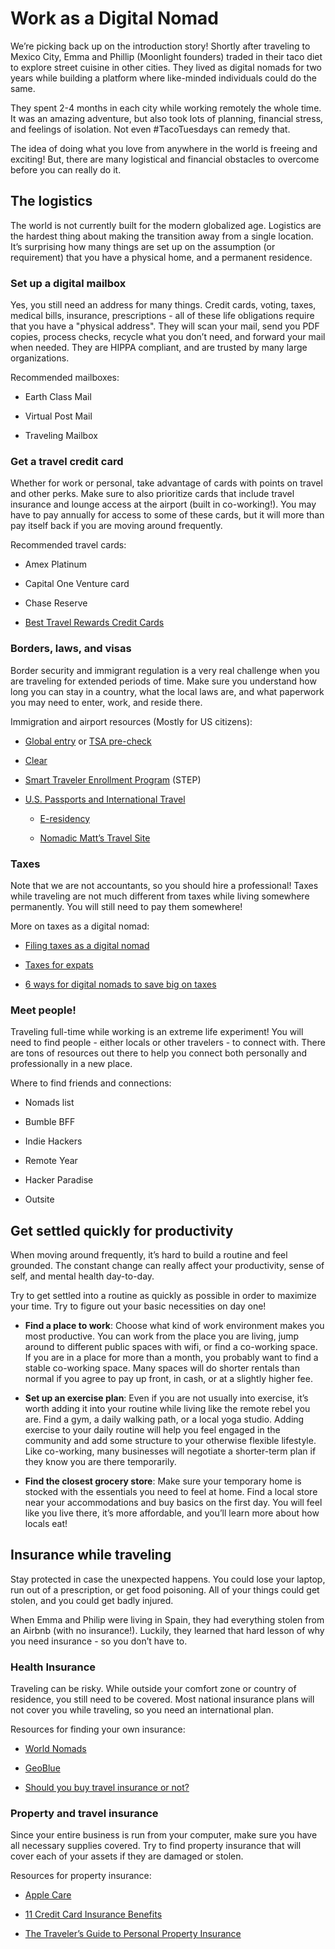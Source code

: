 # Work as a Digital Nomad

We’re picking back up on the introduction story! Shortly after traveling to Mexico City, Emma and Phillip (Moonlight founders) traded in their taco diet to explore street cuisine in other cities. They lived as digital nomads for two years while building a platform where like-minded individuals could do the same.

They spent 2-4 months in each city while working remotely the whole time. It was an amazing adventure, but also took lots of planning, financial stress, and feelings of isolation. Not even #TacoTuesdays can remedy that.

The idea of doing what you love from anywhere in the world is freeing and exciting! But, there are many logistical and financial obstacles to overcome before you can really do it.

## The logistics

The world is not currently built for the modern globalized age. Logistics are the hardest thing about making the transition away from a single location. It’s surprising how many things are set up on the assumption (or requirement) that you have a physical home, and a permanent residence.

### Set up a digital mailbox

Yes, you still need an address for many things. Credit cards, voting, taxes, medical bills, insurance, prescriptions - all of these life obligations require that you have a "physical address". They will scan your mail, send you PDF copies, process checks, recycle what you don’t need, and forward your mail when needed. They are HIPPA compliant, and are trusted by many large organizations.

Recommended mailboxes:

- Earth Class Mail

- Virtual Post Mail

- Traveling Mailbox

### Get a travel credit card

Whether for work or personal, take advantage of cards with points on travel and other perks. Make sure to also prioritize cards that include travel insurance and lounge access at the airport (built in co-working!). You may have to pay annually for access to some of these cards, but it will more than pay itself back if you are moving around frequently.

Recommended travel cards:

- Amex Platinum

- Capital One Venture card

- Chase Reserve

- [Best Travel Rewards Credit Cards](https://thepointsguy.com/guide/top-travel-rewards-credit-cards-pm/?utm_source=google&utm_medium=cpc&utm_campaign=NBDtraB1-%2Btravel%20%2Bcredit%20%2Bcards-349174787509&utm_term=%2Btravel%20%2Bcredit%20%2Bcards&utm_cmpid=1044434605&utm_adgid=50438684879&utm_tgtid=kwd-326141598924&utm_mt=b&utm_adid=349174787509&utm_dvc=c&utm_ntwk=g&utm_adpos=1t1&utm_plcmnt=&utm_locphysid=9073497&utm_locintid=&utm_feeditemid=&utm_devicemdl=&utm_plcmnttgt=&utm_misc=&gclid=CjwKCAiAwZTuBRAYEiwAcr67OVC56IQQaQ7bM9dvFE_bhdbTtM-qJt3eLbbEMrTYkSRbGXZme5hY1RoCsTgQAvD_BwE)

### Borders, laws, and visas

Border security and immigrant regulation is a very real challenge when you are traveling for extended periods of time. Make sure you understand how long you can stay in a country, what the local laws are, and what paperwork you may need to enter, work, and reside there.

Immigration and airport resources (Mostly for US citizens):

- [Global entry](https://www.cbp.gov/travel/trusted-traveler-programs/global-entry) or [TSA pre-check](https://www.tsa.gov/precheck)

- [Clear](https://www.clearme.com/)

- [Smart Traveler Enrollment Program](https://step.state.gov/) (STEP)

- [U.S. Passports and International Travel](https://travel.state.gov/content/passports/en/country.html)

  - [E-residency](https://e-resident.gov.ee/become-an-e-resident/)

  - [Nomadic Matt’s Travel Site](https://www.nomadicmatt.com/)

### Taxes

Note that we are not accountants, so you should hire a professional! Taxes while traveling are not much different from taxes while living somewhere permanently. You will still need to pay them somewhere!

More on taxes as a digital nomad:

- [Filing taxes as a digital nomad](https://www.theprofessionalhobo.com/filing-taxes-as-a-digital-nomad-everything-you-need-to-know/)

- [Taxes for expats](https://www.taxesforexpats.com/guides/digital-nomad-guide.html)

- [6 ways for digital nomads to save big on taxes](https://www.entrepreneur.com/article/297623)

### Meet people!

Traveling full-time while working is an extreme life experiment! You will need to find people - either locals or other travelers - to connect with. There are tons of resources out there to help you connect both personally and professionally in a new place.

Where to find friends and connections:

- Nomads list

- Bumble BFF

- Indie Hackers

- Remote Year

- Hacker Paradise

- Outsite

## Get settled quickly for productivity

When moving around frequently, it’s hard to build a routine and feel grounded. The constant change can really affect your productivity, sense of self, and mental health day-to-day.

Try to get settled into a routine as quickly as possible in order to maximize your time. Try to figure out your basic necessities on day one!

- **Find a place to work**: Choose what kind of work environment makes you most productive. You can work from the place you are living, jump around to different public spaces with wifi, or find a co-working space. If you are in a place for more than a month, you probably want to find a stable co-working space. Many spaces will do shorter rentals than normal if you agree to pay up front, in cash, or at a slightly higher fee.

- **Set up an exercise plan**: Even if you are not usually into exercise, it’s worth adding it into your routine while living like the remote rebel you are. Find a gym, a daily walking path, or a local yoga studio. Adding exercise to your daily routine will help you feel engaged in the community and add some structure to your otherwise flexible lifestyle. Like co-working, many businesses will negotiate a shorter-term plan if they know you are there temporarily.

- **Find the closest grocery store**: Make sure your temporary home is stocked with the essentials you need to feel at home. Find a local store near your accommodations and buy basics on the first day. You will feel like you live there, it’s more affordable, and you’ll learn more about how locals eat!

## Insurance while traveling

Stay protected in case the unexpected happens. You could lose your laptop, run out of a prescription, or get food poisoning. All of your things could get stolen, and you could get badly injured.

When Emma and Philip were living in Spain, they had everything stolen from an Airbnb (with no insurance!). Luckily, they learned that hard lesson of why you need insurance - so you don’t have to.

### Health Insurance

Traveling can be risky. While outside your comfort zone or country of residence, you still need to be covered. Most national insurance plans will not cover you while traveling, so you need an international plan.

Resources for finding your own insurance:

- [World Nomads](https://www.worldnomads.com/)

- [GeoBlue](https://www.geo-blue.com/)

- [Should you buy travel insurance or not?](https://expertvagabond.com/travel-insurance-tips/)

### Property and travel insurance

Since your entire business is run from your computer, make sure you have all necessary supplies covered. Try to find property insurance that will cover each of your assets if they are damaged or stolen.

Resources for property insurance:

- [Apple Care](https://www.apple.com/support/products/)

- [11 Credit Card Insurance Benefits](https://www.creditcards.com/credit-card-news/card-travel-insurance-benefits-1273.php)

- [The Traveler’s Guide to Personal Property Insurance](https://www.internationalinsurance.com/news/personal-property.php)
